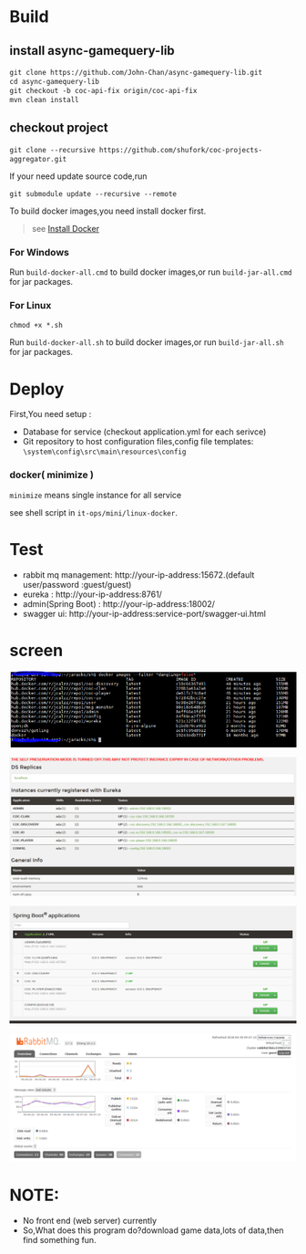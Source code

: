 # Build

## install async-gamequery-lib
```
git clone https://github.com/John-Chan/async-gamequery-lib.git
cd async-gamequery-lib
git checkout -b coc-api-fix origin/coc-api-fix
mvn clean install
```

## checkout project
```
git clone --recursive https://github.com/shufork/coc-projects-aggregator.git
```

If your need update source code,run
```
git submodule update --recursive --remote
```

To build docker images,you need install docker first.
> see [Install Docker](https://docs.docker.com/install/) 

### For Windows

Run `build-docker-all.cmd` to build docker images,or run `build-jar-all.cmd` for jar packages.

### For Linux
```
chmod +x *.sh
```

Run `build-docker-all.sh` to build docker images,or run `build-jar-all.sh` for jar packages.


# Deploy


First,You need setup :
- Database for service (checkout application.yml for each serivce) 
- Git repository to host configuration files,config file templates: `\system\config\src\main\resources\config`


### docker( minimize )
`minimize` means single instance for all service

see shell script in `it-ops/mini/linux-docker`.

# Test

- rabbit mq management: http://your-ip-address:15672.(default user/password :guest/guest)
- eureka : http://your-ip-address:8761/
- admin(Spring Boot) : http://your-ip-address:18002/
- swagger ui: http://your-ip-address:service-port/swagger-ui.html

# screen

![docker-images](../screen/2018-04-28/docker-images.PNG)

![eureka](../screen/2018-04-28/eureka.PNG)

![admin](../screen/2018-04-28/admin.PNG)

![rabbit](../screen/2018-04-28/rabbit.PNG)

# NOTE: 

- No front end (web server) currently
- So,What does this program do?download game data,lots of data,then find something fun.


